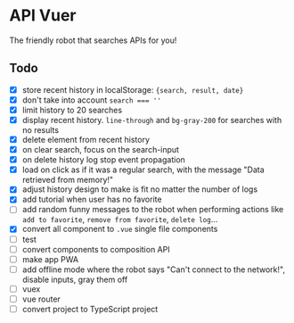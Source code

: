 # API Vuer

The friendly robot that searches APIs for you!

## Todo

- [x] store recent history in localStorage: `{search, result, date}`
- [x] don't take into account `search === ''`
- [x] limit history to 20 searches
- [x] display recent history. `line-through` and `bg-gray-200` for searches with no results
- [x] delete element from recent history
- [x] on clear search, focus on the search-input
- [x] on delete history log stop event propagation
- [x] load on click as if it was a regular search, with the message "Data retrieved from memory!"
- [x] adjust history design to make is fit no matter the number of logs
- [x] add tutorial when user has no favorite
- [ ] add random funny messages to the robot when performing actions like `add to favorite`, `remove from favorite`, `delete log`...
- [x] convert all component to `.vue` single file components
- [ ] test
- [ ] convert components to composition API
- [ ] make app PWA
- [ ] add offline mode where the robot says "Can't connect to the network!", disable inputs, gray them off
- [ ] vuex
- [ ] vue router
- [ ] convert project to TypeScript project
